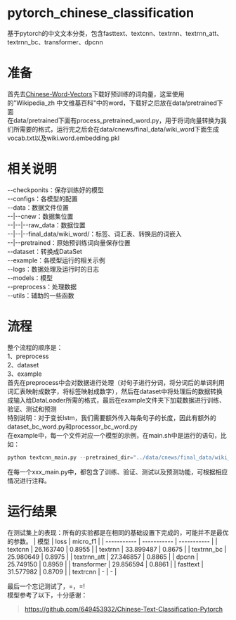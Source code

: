 # pytorch_chinese_classification
基于pytorch的中文文本分类，包含fasttext、textcnn、textrnn、textrnn_att、textrnn_bc、transformer、dpcnn

# 准备
首先去<a href="https://github.com/Embedding/Chinese-Word-Vectors">Chinese-Word-Vectors</a>下载好预训练的词向量，这里使用的"Wikipedia_zh 中文维基百科"中的word，下载好之后放在data/pretrained下面<br>
在data/pretrained下面有process_pretrained_word.py，用于将词向量转换为我们所需要的格式，运行完之后会在data/cnews/final_data/wiki_word下面生成vocab.txt以及wiki.word.embedding.pkl

# 相关说明
--checkponits：保存训练好的模型<br>
--configs：各模型的配置<br>
--data：数据文件位置<br>
--|--cnew：数据集位置<br>
--|--|--raw_data：数据位置<br>
--|--|--final_data/wiki_word/：标签、词汇表、转换后的词嵌入<br>
--|--pretrained：原始预训练词向量保存位置<br>
--dataset：转换成DataSet<br>
--example：各模型运行的相关示例<br>
--logs：数据处理及运行时的日志<br>
--models：模型<br>
--preprocess：处理数据<br>
--utils：辅助的一些函数<br>

# 流程
整个流程的顺序是：<br>
1、preprocess<br>
2、dataset<br>
3、example<br>
首先在preprocess中会对数据进行处理（对句子进行分词，将分词后的单词利用词汇表映射成数字，将标签映射成数字），然后在dataset中将处理后的数据转换成输入给DataLoader所需的格式，最后在example文件夹下加载数据进行训练、验证、测试和预测<br>
特别说明：对于变长lstm，我们需要额外传入每条句子的长度，因此有额外的dataset_bc_word.py和processor_bc_word.py<br>
在example中，每一个文件对应一个模型的示例，在main.sh中是运行的语句，比如：
```python
python textcnn_main.py --pretrained_dir="../data/cnews/final_data/wiki_word/" --pretrained_name="wiki.word.embedding.pkl" --data_dir="../data/cnews/final_data/wiki_word/" --log_dir="../logs/" --output_dir="../checkpoints/" --num_tags=10 --seed=123 --gpu_ids="0" --max_seq_len=32 --lr=3e-5 --train_batch_size=128 --train_epochs=10 --eval_batch_size=128 --dropout=0.3 --use_pretrained --vocab_size=352217 --embedding_size=300 --num_filters=256 --filter_sizes="2,3,4"
```
在每一个xxx_main.py中，都包含了训练、验证、测试以及预测功能，可根据相应情况进行注释。

# 运行结果
在测试集上的表现：所有的实验都是在相同的基础设置下完成的，可能并不是最优的参数。
| 模型      | loss | micro_f1 |
| ----------- | ----------- | ----------- |
| textcnn      |  26.163740      | 0.8955 |
| textrnn   |      33.899487   |    0.8675    |
| textrnn_bc   |     25.980649    |  0.8975      |
| textrnn_att   |     27.346857    |   0.8865     |
| dpcnn   |      25.749150   |    0.8959    |
| transformer   |   29.856594      |   0.8861     |
| fasttext   |    31.577982     |    0.8709    |
| textrcnn   |     -    |     -   |

最后一个忘记测试了，=，=!<br>
模型参考了以下，十分感谢：<br>
> https://github.com/649453932/Chinese-Text-Classification-Pytorch